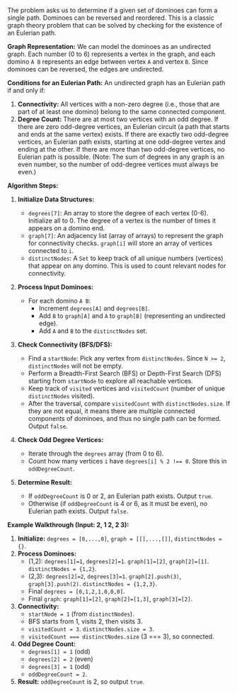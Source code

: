The problem asks us to determine if a given set of dominoes can form a single path. Dominoes can be reversed and reordered. This is a classic graph theory problem that can be solved by checking for the existence of an Eulerian path.

**Graph Representation:**
We can model the dominoes as an undirected graph. Each number (0 to 6) represents a vertex in the graph, and each domino `A B` represents an edge between vertex `A` and vertex `B`. Since dominoes can be reversed, the edges are undirected.

**Conditions for an Eulerian Path:**
An undirected graph has an Eulerian path if and only if:
1.  **Connectivity:** All vertices with a non-zero degree (i.e., those that are part of at least one domino) belong to the same connected component.
2.  **Degree Count:** There are at most two vertices with an odd degree. If there are zero odd-degree vertices, an Eulerian circuit (a path that starts and ends at the same vertex) exists. If there are exactly two odd-degree vertices, an Eulerian path exists, starting at one odd-degree vertex and ending at the other. If there are more than two odd-degree vertices, no Eulerian path is possible. (Note: The sum of degrees in any graph is an even number, so the number of odd-degree vertices must always be even.)

**Algorithm Steps:**

1.  **Initialize Data Structures:**
    *   `degrees[7]`: An array to store the degree of each vertex (0-6). Initialize all to 0. The degree of a vertex is the number of times it appears on a domino end.
    *   `graph[7]`: An adjacency list (array of arrays) to represent the graph for connectivity checks. `graph[i]` will store an array of vertices connected to `i`.
    *   `distinctNodes`: A `Set` to keep track of all unique numbers (vertices) that appear on any domino. This is used to count relevant nodes for connectivity.

2.  **Process Input Dominoes:**
    *   For each domino `A B`:
        *   Increment `degrees[A]` and `degrees[B]`.
        *   Add `B` to `graph[A]` and `A` to `graph[B]` (representing an undirected edge).
        *   Add `A` and `B` to the `distinctNodes` set.

3.  **Check Connectivity (BFS/DFS):**
    *   Find a `startNode`: Pick any vertex from `distinctNodes`. Since `N >= 2`, `distinctNodes` will not be empty.
    *   Perform a Breadth-First Search (BFS) or Depth-First Search (DFS) starting from `startNode` to explore all reachable vertices.
    *   Keep track of `visited` vertices and `visitedCount` (number of unique `distinctNodes` visited).
    *   After the traversal, compare `visitedCount` with `distinctNodes.size`. If they are not equal, it means there are multiple connected components of dominoes, and thus no single path can be formed. Output `false`.

4.  **Check Odd Degree Vertices:**
    *   Iterate through the `degrees` array (from 0 to 6).
    *   Count how many vertices `i` have `degrees[i] % 2 !== 0`. Store this in `oddDegreeCount`.

5.  **Determine Result:**
    *   If `oddDegreeCount` is 0 or 2, an Eulerian path exists. Output `true`.
    *   Otherwise (if `oddDegreeCount` is 4 or 6, as it must be even), no Eulerian path exists. Output `false`.

**Example Walkthrough (Input: 2, 1 2, 2 3):**

1.  **Initialize:** `degrees = [0,...,0]`, `graph = [[],...,[]]`, `distinctNodes = {}`.
2.  **Process Dominoes:**
    *   (1,2): `degrees[1]=1`, `degrees[2]=1`. `graph[1]=[2]`, `graph[2]=[1]`. `distinctNodes = {1,2}`.
    *   (2,3): `degrees[2]=2`, `degrees[3]=1`. `graph[2].push(3)`, `graph[3].push(2)`. `distinctNodes = {1,2,3}`.
    *   Final `degrees = [0,1,2,1,0,0,0]`.
    *   Final `graph`: `graph[1]=[2]`, `graph[2]=[1,3]`, `graph[3]=[2]`.
3.  **Connectivity:**
    *   `startNode = 1` (from `distinctNodes`).
    *   BFS starts from 1, visits 2, then visits 3.
    *   `visitedCount = 3`. `distinctNodes.size = 3`.
    *   `visitedCount === distinctNodes.size` (3 === 3), so connected.
4.  **Odd Degree Count:**
    *   `degrees[1] = 1` (odd)
    *   `degrees[2] = 2` (even)
    *   `degrees[3] = 1` (odd)
    *   `oddDegreeCount = 2`.
5.  **Result:** `oddDegreeCount` is 2, so output `true`.